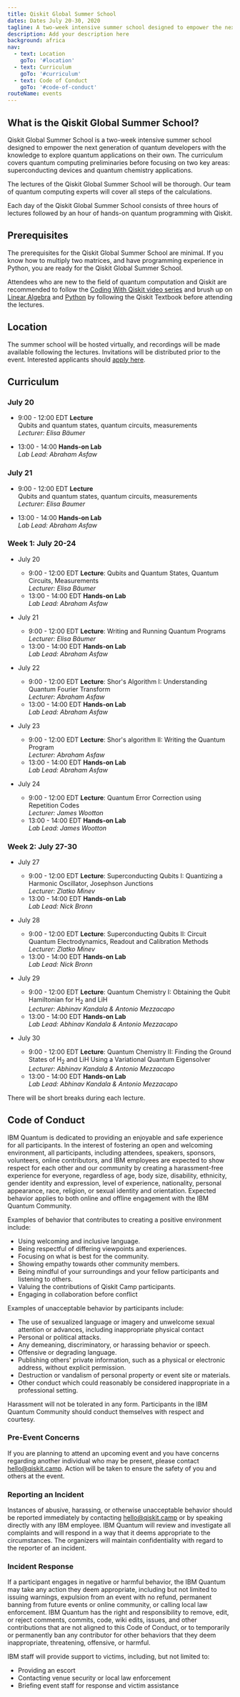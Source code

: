 ```yaml
---
title: Qiskit Global Summer School
dates: Dates July 20-30, 2020
tagline: A two-week intensive summer school designed to empower the next generation of quantum developers with the knowledge to explore quantum applications on their own.
description: Add your description here
background: africa
nav:
  - text: Location
    goTo: '#location'
  - text: Curriculum
    goTo: '#curriculum'
  - text: Code of Conduct
    goTo: '#code-of-conduct'
routeName: events
---
```


## What is the Qiskit Global Summer School?
Qiskit Global Summer School is a two-week intensive summer school designed to empower the next generation of quantum developers with the knowledge to explore quantum applications on their own. The curriculum covers quantum computing preliminaries before focusing on two key areas: superconducting devices and quantum chemistry applications.

The lectures of the Qiskit Global Summer School will be thorough. Our team of quantum computing experts will cover all steps of the calculations.

Each day of the Qiskit Global Summer School consists of three hours of lectures followed by an hour of hands-on quantum programming with Qiskit.

## Prerequisites
The prerequisites for the Qiskit Global Summer School are minimal. If you know how to multiply two matrices, and have programming experience in Python, you are ready for the Qiskit Global Summer School.

Attendees who are new to the field of quantum computation and Qiskit are recommended to follow the [Coding With Qiskit video series](http://qisk.it/cwq) and brush up on [Linear Algebra](https://qiskit.org/textbook/ch-prerequisites/linear_algebra.html) and [Python](https://qiskit.org/textbook/ch-prerequisites/python-and-jupyter-notebooks.html) by following the Qiskit Textbook before attending the lectures.

## Location

The summer school will be hosted virtually, and recordings will be made available following the lectures. Invitations will be distributed prior to the event. Interested applicants should [apply here]().

## Curriculum

### July 20
-	9:00 - 12:00 EDT **Lecture**\
Qubits and quantum states, quantum circuits, measurements\
_Lecturer: Elisa B&auml;umer_

-	13:00 - 14:00 **Hands-on Lab**\
_Lab Lead: Abraham Asfaw_

### July 21
-	9:00 - 12:00 EDT **Lecture**\
Qubits and quantum states, quantum circuits, measurements\
_Lecturer: Elisa Baumer_

-	13:00 - 14:00 **Hands-on Lab**\
_Lab Lead: Abraham Asfaw_

### Week 1: July 20-24
-	July 20
	- 9:00 - 12:00 EDT **Lecture**: Qubits and Quantum States, Quantum Circuits, Measurements\
	_Lecturer: Elisa B&auml;umer_
	-	13:00 - 14:00 EDT **Hands-on Lab**\
	_Lab Lead: Abraham Asfaw_

-	July 21
	- 9:00 - 12:00 EDT **Lecture**: Writing and Running Quantum Programs\
	_Lecturer: Elisa B&auml;umer_
	-	13:00 - 14:00 EDT **Hands-on Lab**\
	_Lab Lead: Abraham Asfaw_

-	July 22
	- 9:00 - 12:00 EDT **Lecture**: Shor's Algorithm I: Understanding Quantum Fourier Transform\
	_Lecturer: Abraham Asfaw_
	-	13:00 - 14:00 EDT **Hands-on Lab**\
	_Lab Lead: Abraham Asfaw_

-	July 23
	- 9:00 - 12:00 EDT **Lecture**: Shor's algorithm II: Writing the Quantum Program\
	_Lecturer: Abraham Asfaw_
	-	13:00 - 14:00 EDT **Hands-on Lab**\
	_Lab Lead: Abraham Asfaw_

-	July 24
	- 9:00 - 12:00 EDT **Lecture**: Quantum Error Correction using Repetition Codes\
	_Lecturer: James Wootton_
	-	13:00 - 14:00 EDT **Hands-on Lab**\
	_Lab Lead: James Wootton_

### Week 2: July 27-30
-	July 27
	- 9:00 - 12:00 EDT **Lecture**: Superconducting Qubits I: Quantizing a Harmonic Oscillator, Josephson Junctions\
	_Lecturer: Zlatko Minev_
	-	13:00 - 14:00 EDT **Hands-on Lab**\
	_Lab Lead: Nick Bronn_

-	July 28
	- 9:00 - 12:00 EDT **Lecture**: Superconducting Qubits II: Circuit Quantum Electrodynamics, Readout and Calibration Methods\
	_Lecturer: Zlatko Minev_
	-	13:00 - 14:00 EDT **Hands-on Lab**\
	_Lab Lead: Nick Bronn_

-	July 29
	- 9:00 - 12:00 EDT **Lecture**: Quantum Chemistry I: Obtaining the Qubit Hamiltonian for H<sub>2</sub> and LiH\
	_Lecturer: Abhinav Kandala & Antonio Mezzacapo_
	-	13:00 - 14:00 EDT **Hands-on Lab**\
	_Lab Lead: Abhinav Kandala & Antonio Mezzacapo_

-	July 30
	- 9:00 - 12:00 EDT **Lecture**: Quantum Chemistry II: Finding the Ground States of H<sub>2</sub> and LiH Using a Variational Quantum Eigensolver\
	_Lecturer: Abhinav Kandala & Antonio Mezzacapo_
	-	13:00 - 14:00 EDT **Hands-on Lab**\
	_Lab Lead: Abhinav Kandala & Antonio Mezzacapo_

There will be short breaks during each lecture.

## Code of Conduct

IBM Quantum is dedicated to providing an enjoyable and safe experience for all participants. In the interest of fostering an open and welcoming environment, all participants, including attendees, speakers, sponsors, volunteers, online contributors, and IBM employees are expected to show respect for each other and our community by creating a harassment-free experience for everyone, regardless of age, body size, disability, ethnicity, gender identity and expression, level of experience, nationality, personal appearance, race, religion, or sexual identity and orientation. Expected behavior applies to both online and offline engagement with the IBM Quantum Community.

Examples of behavior that contributes to creating a positive environment include:

- Using welcoming and inclusive language.
- Being respectful of differing viewpoints and experiences.
- Focusing on what is best for the community.
- Showing empathy towards other community members.
- Being mindful of your surroundings and your fellow participants and listening to others.
- Valuing the contributions of Qiskit Camp participants.
- Engaging in collaboration before conflict

Examples of unacceptable behavior by participants include:

- The use of sexualized language or imagery and unwelcome sexual attention or advances, including inappropriate physical contact
- Personal or political attacks.
- Any demeaning, discriminatory, or harassing behavior or speech.
- Offensive or degrading language.
- Publishing others' private information, such as a physical or electronic address, without explicit permission.
- Destruction or vandalism of personal property or event site or materials.
- Other conduct which could reasonably be considered inappropriate in a professional setting.

Harassment will not be tolerated in any form. Participants in the IBM Quantum Community should conduct themselves with respect and courtesy.

### Pre-Event Concerns

If you are planning to attend an upcoming event and you have concerns regarding another individual who may be present, please contact [hello@qiskit.camp](mailto:hello@qiskit.camp). Action will be taken to ensure the safety of you and others at the event.

### Reporting an Incident

Instances of abusive, harassing, or otherwise unacceptable behavior should be reported immediately by contacting [hello@qiskit.camp](mailto:hello@qiskit.camp) or by speaking directly with any IBM employee. IBM Quantum will review and investigate all complaints and will respond in a way that it deems appropriate to the circumstances. The organizers will maintain confidentiality with regard to the reporter of an incident.

### Incident Response

If a participant engages in negative or harmful behavior, the IBM Quantum may take any action they deem appropriate, including but not limited to issuing warnings, expulsion from an event with no refund, permanent banning from future events or online community, or calling local law enforcement. IBM Quantum has the right and responsibility to remove, edit, or reject comments, commits, code, wiki edits, issues, and other contributions that are not aligned to this Code of Conduct, or to temporarily or permanently ban any contributor for other behaviors that they deem inappropriate, threatening, offensive, or harmful.

IBM staff will provide support to victims, including, but not limited to:

- Providing an escort
- Contacting venue security or local law enforcement
- Briefing event staff for response and victim assistance
